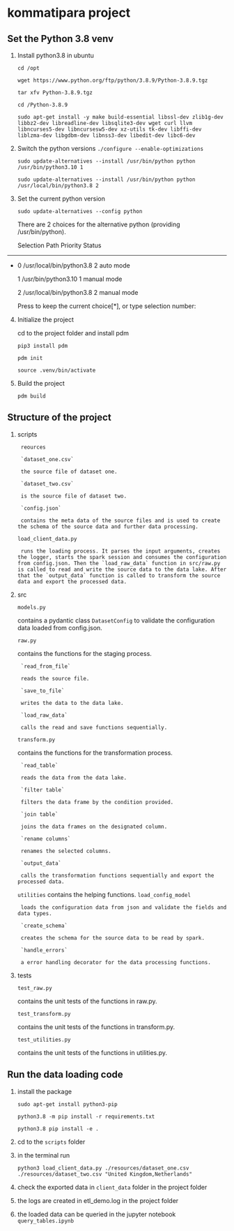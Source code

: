 # kommatipara project
## Set the Python 3.8 venv
1. Install python3.8 in ubuntu

    `cd /opt`

    `wget https://www.python.org/ftp/python/3.8.9/Python-3.8.9.tgz`

    `tar xfv Python-3.8.9.tgz`

    `cd /Python-3.8.9`

    `sudo apt-get install -y make build-essential libssl-dev zlib1g-dev libbz2-dev libreadline-dev libsqlite3-dev wget curl llvm libncurses5-dev libncursesw5-dev xz-utils tk-dev libffi-dev liblzma-dev libgdbm-dev libnss3-dev libedit-dev libc6-dev`

2. Switch the python versions
    `./configure --enable-optimizations`

    `sudo update-alternatives --install /usr/bin/python python /usr/bin/python3.10 1`

    `sudo update-alternatives --install /usr/bin/python python /usr/local/bin/python3.8 2`

3. Set the current python version

    `sudo update-alternatives --config python`

    There are 2 choices for the alternative python (providing /usr/bin/python).

    Selection    Path                      Priority   Status

------------------------------------------------------------

* 0            /usr/local/bin/python3.8   2         auto mode

  1            /usr/bin/python3.10        1         manual mode

  2            /usr/local/bin/python3.8   2         manual mode

    Press <enter> to keep the current choice[*], or type selection number:

4. Initialize the project

    cd to the project folder and install pdm 

    `pip3 install pdm`

    `pdm init`

    `source .venv/bin/activate`

5. Build the project

    `pdm build`

## Structure of the project
1. scripts
    
        reources

        `dataset_one.csv`
        
        the source file of dataset one.

        `dataset_two.csv`
        
        is the source file of dataset two.

        `config.json`
        
        contains the meta data of the source files and is used to create the schema of the source data and further data processing.

    `load_client_data.py` 
    
        runs the loading process. It parses the input arguments, creates the logger, starts the spark session and consumes the configuration from config.json. Then the `load_raw_data` function in src/raw.py is called to read and write the source data to the data lake. After that the `output_data` function is called to transform the source data and export the processed data.    

2. src

    `models.py`

    contains a pydantic class `DatasetConfig` to validate the configuration data loaded from config.json.

    `raw.py`

    contains the functions for the staging process.
    
        `read_from_file` 
        
        reads the source file.
        
        `save_to_file` 
        
        writes the data to the data lake.
        
        `load_raw_data` 
        
        calls the read and save functions sequentially.

    `transform.py`

    contains the functions for the transformation process.

        `read_table`

        reads the data from the data lake.

        `filter table`

        filters the data frame by the condition provided.

        `join table`

        joins the data frames on the designated column.

        `rename columns`

        renames the selected columns.

        `output_data`

        calls the transformation functions sequentially and export the processed data.

    `utilities`
    contains the helping functions.
        `load_config_model`

        loads the configuration data from json and validate the fields and data types.

        `create_schema`

        creates the schema for the source data to be read by spark.

        `handle_errors`

        a error handling decorator for the data processing functions.

3. tests

    `test_raw.py`

    contains the unit tests of the functions in raw.py.

    `test_transform.py`

    contains the unit tests of the functions in transform.py.

    `test_utilities.py`

    contains the unit tests of the functions in utilities.py.


## Run the data loading code
1. install the package

    `sudo apt-get install python3-pip`

    `python3.8 -m pip install -r requirements.txt`

    `python3.8 pip install -e .`

2. cd to the `scripts` folder

3. in the terminal run

    `python3 load_client_data.py ./resources/dataset_one.csv ./resources/dataset_two.csv "United Kingdom,Netherlands"`

4. check the exported data in `client_data` folder in the project folder

5. the logs are created in etl_demo.log in the project folder

6. the loaded data can be queried in the jupyter notebook `query_tables.ipynb`